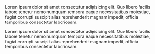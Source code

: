  <p>Lorem ipsum dolor sit amet consectetur adipisicing elit. Quo libero facilis labore tenetur nemo numquam tempora eaque necessitatibus molestiae, fugiat corrupti suscipit alias reprehenderit magnam impedit, officia temporibus consectetur laboriosam.</p>
 <p>Lorem ipsum dolor sit amet consectetur adipisicing elit. Quo libero facilis labore tenetur nemo numquam tempora eaque necessitatibus molestiae, fugiat corrupti suscipit alias reprehenderit magnam impedit, officia temporibus consectetur laboriosam.</p>
